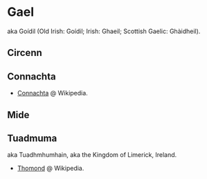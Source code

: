# Gael

aka Goídil (Old Irish: Goídil; Irish: Ghaeil; Scottish Gaelic: Ghàidheil).

## Circenn

## Connachta

- [Connachta](https://en.wikipedia.org/wiki/Connachta) @ Wikipedia.

## Mide

## Tuadmuma

aka Tuadhmhumhain, aka the Kingdom of Limerick, Ireland.

- [Thomond](https://en.wikipedia.org/wiki/Thomond) @ Wikipedia.
